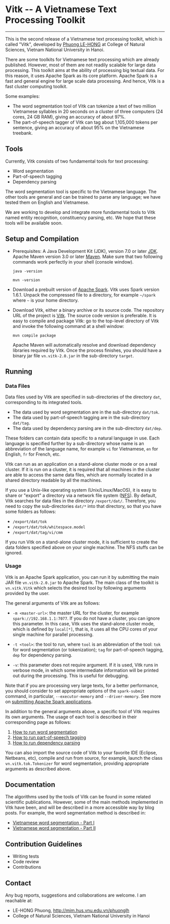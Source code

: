 # Vitk -- A Vietnamese Text Processing Toolkit #
---

This is the second release of a Vietnamese text processing toolkit,
which is called "Vitk", developed by [Phuong
LE-HONG](http://mim.hus.vnu.edu.vn/phuonglh) 
 at College of Natural Sciences, Vietnam National University in Hanoi.

There are some toolkits for Vietnamese text processing which are
already published. However, most of them are not readily scalable for
large data processing. This toolkit aims at the ability of processing
big textual data. For this reason, it uses Apache Spark as its core
platform. Apache Spark is a fast and general engine for large
scale data processing. And hence, Vitk is a fast cluster computing
toolkit.

Some examples: 
* The word segmentation tool of Vitk can
tokenize a text of two million Vietnamese syllables in 20 seconds
on a cluster of three computers (24 cores, 24 GB RAM), giving an
accuracy of about 97%.
* The part-of-speech tagger of Vitk can tag about 1,105,000 tokens per sentence, 
giving an accuracy of about 95% on the Vietnamese treebank.

## Tools ##

Currently, Vitk consists of two fundamental tools for text processing:

* Word segmentation
* Part-of-speech tagging
* Dependency parsing 

The word segmentation tool is specific to the Vietnamese language. The
other tools are general and can be trained to parse any language; we
have tested them on English and Vietnamese. 

We are working to develop and integrate more fundamental tools to Vitk
named entity recognition, constituency parsing, etc. We hope that
these tools will be available soon.

## Setup and Compilation ##

* Prerequisites: A Java Development Kit (JDK), version 7.0 or
  later [JDK](http://www.oracle.com/technetwork/java/javase/downloads/index.html).
	Apache Maven version 3.0 or later [Maven](http://maven.apache.org/). Make
  sure that two following commands work perfectly in your shell
  (console window).

	`java -version`
	
	`mvn -version`

* Download a prebuilt version of [Apache Spark](https://spark.apache.org/).
	Vitk uses Spark version 1.6.1. Unpack the compressed file to a directory,
	for example `~/spark` where `~` is your home directory.

* Download Vitk, either a binary archive or its source code. The
  repository URL of the project is [Vitk](https://github.com/phuonglh/vn.vitk.git).
  The source code version is preferable. It is easy to compile and
  package Vitk: go to the top-level directory of Vitk and invoke the
  following command at a shell window:

	`mvn compile package`

	Apache Maven will automatically resolve and download dependency
	libraries required by Vitk. Once the process finishes, you should
	have a binary jar file `vn.vitk-2.0.jar` in the sub-directory
	`target`. 


## Running ##

### Data Files ###

Data files used by Vitk are specified in sub-directories of the directory `dat`, 
corresponding to its integrated tools. 

* The data used by word segmentation are in the sub-directory 
`dat/tok`.
* The data used by part-of-speech tagging are in the sub-directory 
`dat/tag`.
* The data used by dependency parsing are in the sub-directory 
`dat/dep`.

These folders can contain data specific to a natural language in
use. Each language is specified further by a sub-directory whose name
is an abbreviation of the language name, for example `vi` for
Vietnamese, `en` for English, `fr` for French, etc.

Vitk can run as an application on a stand-alone cluster mode  or on a
real cluster. If it is run on a cluster, it is required that
all machines in the cluster are able to access the same data files,
which are normally located in a shared directory readable by all the
machines.

If you use a Unix-like operating system (Unix/Linux/MacOS), it is easy to share or
"export" a directory via a network file system
([NFS](https://en.wikipedia.org/wiki/Network_File_System)). By
default, Vitk 
searches for data files in the directory `/export/dat/`. Therefore,
you need to copy the sub-directories `dat/*` into that directory, so
that you have some folders as follows: 

* `/export/dat/tok`
* `/export/dat/tok/whitespace.model`
* `/export/dat/tag/vi/cmm`

If you run Vitk on a stand-alone cluster mode, it is sufficient to
create the data folders specified above on your single machine. The
NFS stuffs can be ignored. 

### Usage ###

Vitk is an Apache Spark application, you can run it by submitting the 
main JAR file `vn.vitk-2.0.jar` to Apache Spark. The main class of the
toolkit is `vn.vitk.Vitk` which selects the desired tool by following
arguments provided by the user.  

The general arguments of Vitk are as follows:

* `-m <master-url>`: the master URL for the cluster, for example
  `spark://192.168.1.1:7077`. If you do not have a cluster, you can
  ignore this parameter. In this case, Vitk uses the stand-alone
  cluster mode, which is defined by `local[*]`, that is, it uses all
  the CPU cores of your single machine for parallel processing.

* `-t <tool>`: the tool to run, where `tool` is an abbreviation 
   of the tool: `tok` for word segmentation (or tokenization); `tag` for 
   part-of-speech tagging, `dep` for dependency parsing.
  
* `-v`: this parameter does not require argument. If it is used, Vitk
   runs in verbose mode, in which some intermediate information
   will be printed out during the processing. This is useful for debugging.

Note that if you are processing very large texts, for a better performance, 
you should consider to set appropriate options of the `spark-submit`
command, in particular, `--executor-memory` and `--driver-memory`. See
more  on [submitting Apache Spark
applications](http://spark.apache.org/docs/latest/submitting-applications.html). 

In addition to the general arguments above, a specific tool of Vitk
requires its own arguments. The usage of each tool is described in
their corresponding page as follows:

1. [How to run word segmentation](WS.md)
2. [How to run part-of-speech tagging](POS.md)
3. [How to run dependency parsing](DEP.md)

You can also import the source code of Vitk to your favorite IDE
(Eclipse, Netbeans, etc), compile and run from source, for example,
launch the class `vn.vitk.tok.Tokenizer` for word segmentation,
providing appropriate arguments as described above.

## Documentation ##

The algorithms used by the tools of Vitk can be found in some related
scientific publications. However, some of the main methods implemented
in Vitk have been, and will be described in a more accessible way by
blog posts. For example, the word segmentation method is described in: 
* [Vietnamese word segmentation - Part I](http://tech.fpt.com.vn/en/expert-opinion/vietnamese-word-segmentation-part-i-nd498043.html)
* [Vietnamese word segmentation - Part II](http://tech.fpt.com.vn/en/expert-opinion/vietnamese-word-segmentation-part-ii-nd498054.html)

## Contribution Guidelines ##

* Writing tests
* Code review
* Contributions

## Contact ##

Any bug reports, suggestions and collaborations are welcome. I am
reachable at: 

* LE-HONG Phuong, http://mim.hus.vnu.edu.vn/phuonglh
* College of Natural Sciences, Vietnam National University in Hanoi 
